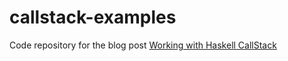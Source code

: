 # callstack-examples

Code repository for the blog post [Working with Haskell CallStack](https://www.parsonsmatt.org/2023/05/11/working_with_haskell_callstack.html)
